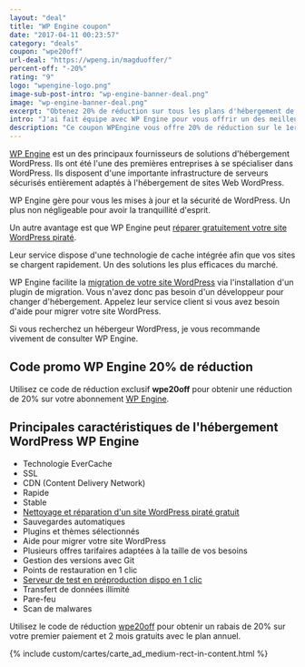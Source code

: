 ```yaml
---
layout: "deal"
title: "WP Engine coupon"
date: "2017-04-11 00:23:57"
category: "deals"
coupon: "wpe20off"
url-deal: "https://wpeng.in/magduoffer/"
percent-off: "-20%"
rating: "9"
logo: "wpengine-logo.png"
image-sub-post-intro: "wp-engine-banner-deal.png"
image: "wp-engine-banner-deal.png"
excerpt: "Obtenez 20% de réduction sur tous les plans d'hébergement de WPEngine sur votre 1er paiement et 2 mois gratuits avec le plan annuel."
intro: "J'ai fait équipe avec WP Engine pour vous offrir un des meilleur rabais sur leur hébergement WordPress. Utilisez le code promo [wpe20off](https://wpeng.in/magduoffer/) pour obtenir 20% de remise sur votre premier paiement, peu importe le plan choisit. Obtenez un supplément de **2 mois gratuit** en choisissant un plan annuel. Migrez facilement votre site WordPress vers WP Engine. Un plugin gratuit de migration automatisée est offert avec chaque compte."
description: "Ce coupon WPEngine vous offre 20% de réduction sur le 1er paiement. C'est la meilleure réduction WPEngine du moment, alors utilisez notre code de réduction WPEngine maintenant."
---
```

[WP Engine](https://wpeng.in/magduoffer/) est un des principaux fournisseurs de solutions d'hébergement WordPress. Ils ont été l'une des premières entreprises à se spécialiser dans WordPress. Ils disposent d'une importante infrastructure de serveurs sécurisés entièrement adaptés à l'hébergement de sites Web WordPress.

WP Engine gère pour vous les mises à jour et la sécurité de WordPress. Un plus non négligeable pour avoir la tranquillité d'esprit.

Un autre avantage est que WP Engine peut [réparer gratuitement votre site WordPress piraté](https://wpeng.in/magduworth/).

Leur service dispose d'une technologie de cache intégrée afin que vos sites se chargent rapidement. Un des solutions les plus efficaces du marché.

WP Engine facilite la [migration de votre site WordPress](https://wpeng.in/magdumove/) via l'installation d'un plugin de migration. Vous n'avez donc pas besoin d'un développeur pour changer d'hébergement. Appelez leur service client si vous avez besoin d'aide pour migrer votre site WordPress.

Si vous recherchez un hébergeur WordPress, je vous recommande vivement de consulter WP Engine.

## Code promo WP Engine 20% de réduction

Utilisez ce code de réduction exclusif **wpe20off** pour obtenir une réduction de 20% sur votre abonnement [WP Engine](https://wpeng.in/magduoffer/).

## Principales caractéristiques de l'hébergement WordPress WP Engine

- Technologie EverCache
- SSL
- CDN (Content Delivery Network)
- Rapide
- Stable
-  [Nettoyage et réparation d'un site WordPress piraté gratuit](https://wpeng.in/magduworth/)
- Sauvegardes automatiques
- Plugins et thèmes sélectionnés
- Aide pour migrer votre site WordPress
- Plusieurs offres tarifaires adaptées à la taille de vos besoins
- Gestion des versions avec Git
- Points de restauration en 1 clic
- [Serveur de test en préproduction dispo en 1 clic](https://wpengine.com/developer-program/magduweb/)
- Transfert de données illimité
- Pare-feu
- Scan de malwares

Utilisez le code de réduction [wpe20off](https://wpeng.in/magduoffer/) pour obtenir un rabais de 20% sur votre premier paiement et 2 mois gratuits avec le plan annuel.

{% include custom/cartes/carte_ad_medium-rect-in-content.html %}
